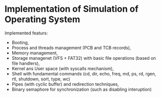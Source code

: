 # Implementation of Simulation of Operating System

Implemented featurs:
* Booting,
* Process and threads management (PCB and TCB records),
* Memory management,
* Storage managenet (VFS + FAT32) with basic file operations (based on file handlers),
* Kernel ans User space (with syscalls mechanism),
* Shell with fundamental commands (cd, dir, echo, freq, md, ps, rd, rgen, rtl, shutdown, sort, type, wc)
* Pipes (with cyclic buffer) and redirection techniques,
* Binary semaphore for synchronization (such as disabling interuption)
